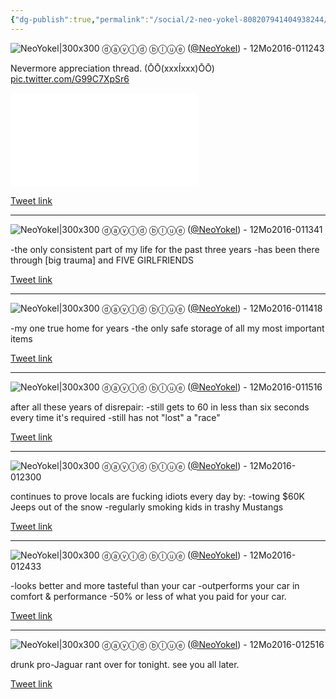 ```yaml
---
{"dg-publish":true,"permalink":"/social/2-neo-yokel-808207941404938244/","created":"","updated":""}
---
```


![NeoYokel|300x300](media/48932450-xKb_gcmr_normal.jpg)
ⓓⓐⓥⓘⓓ ⓑⓛⓤⓔ ([@NeoYokel](https://twitter.com/NeoYokel)) - 12Mo2016-011243

Nevermore appreciation thread. (ŌŌ(xxxÍxxx)ŌŌ) [pic.twitter.com/G99C7XpSr6](https://twitter.com/HypnoHunk/status/808207941404938244/photo/1)

![3_808207938930229249](/img/user/media/3_808207938930229249.jpg.md)

[Tweet link](https://twitter.com/NeoYokel/status/808207941404938244)

---

![NeoYokel|300x300](media/48932450-xKb_gcmr_normal.jpg)
ⓓⓐⓥⓘⓓ ⓑⓛⓤⓔ ([@NeoYokel](https://twitter.com/NeoYokel)) - 12Mo2016-011341

-the only consistent part of my life for the past three years
-has been there through [big trauma] and FIVE GIRLFRIENDS

[Tweet link](https://twitter.com/NeoYokel/status/808208182627733504)

---

![NeoYokel|300x300](media/48932450-xKb_gcmr_normal.jpg)
ⓓⓐⓥⓘⓓ ⓑⓛⓤⓔ ([@NeoYokel](https://twitter.com/NeoYokel)) - 12Mo2016-011418

-my one true home for years
-the only safe storage of all my most important items

[Tweet link](https://twitter.com/NeoYokel/status/808208337439510528)

---

![NeoYokel|300x300](media/48932450-xKb_gcmr_normal.jpg)
ⓓⓐⓥⓘⓓ ⓑⓛⓤⓔ ([@NeoYokel](https://twitter.com/NeoYokel)) - 12Mo2016-011516

after all these years of disrepair:
-still gets to 60 in less than six seconds every time it's required
-still has not "lost" a "race"

[Tweet link](https://twitter.com/NeoYokel/status/808208580549734400)

---

![NeoYokel|300x300](media/48932450-xKb_gcmr_normal.jpg)
ⓓⓐⓥⓘⓓ ⓑⓛⓤⓔ ([@NeoYokel](https://twitter.com/NeoYokel)) - 12Mo2016-012300

continues to prove locals are fucking idiots every day by:
-towing $60K Jeeps out of the snow
-regularly smoking kids in trashy Mustangs

[Tweet link](https://twitter.com/NeoYokel/status/808210529064022016)

---

![NeoYokel|300x300](media/48932450-xKb_gcmr_normal.jpg)
ⓓⓐⓥⓘⓓ ⓑⓛⓤⓔ ([@NeoYokel](https://twitter.com/NeoYokel)) - 12Mo2016-012433

-looks better and more tasteful than your car
-outperforms your car in comfort & performance 
-50% or less of what you paid for your car.

[Tweet link](https://twitter.com/NeoYokel/status/808210920707096576)

---

![NeoYokel|300x300](media/48932450-xKb_gcmr_normal.jpg)
ⓓⓐⓥⓘⓓ ⓑⓛⓤⓔ ([@NeoYokel](https://twitter.com/NeoYokel)) - 12Mo2016-012516

drunk pro-Jaguar rant over for tonight. see you all later.

[Tweet link](https://twitter.com/NeoYokel/status/808211097434157056)